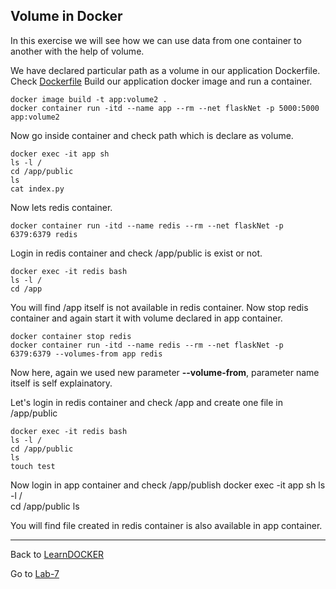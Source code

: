 ## Volume in Docker

In this exercise we will see how we can use data from one container to another with the help of volume.

We have declared particular path as a volume in our application Dockerfile. Check [Dockerfile](./Lab/Dockerfile)
Build our application docker image and run a container.

    docker image build -t app:volume2 .
    docker container run -itd --name app --rm --net flaskNet -p 5000:5000 app:volume2

Now go inside container and check path which is declare as volume.

    docker exec -it app sh
    ls -l /     
    cd /app/public
    ls      
    cat index.py

Now lets redis container.

    docker container run -itd --name redis --rm --net flaskNet -p 6379:6379 redis

Login in redis container and check /app/public is exist or not.

    docker exec -it redis bash
    ls -l / 
    cd /app

You will find /app itself is not available in redis container.
Now stop redis container and again start it with volume declared in app container.

    docker container stop redis
    docker container run -itd --name redis --rm --net flaskNet -p 6379:6379 --volumes-from app redis

Now here, again we used new parameter **--volume-from**, parameter name itself is self explainatory.

Let's login in redis container and check /app and create one file in /app/public

    docker exec -it redis bash
    ls -l /     
    cd /app/public
    ls
    touch test

Now login in app container and check /app/publish
    docker exec -it app sh
    ls -l /     
    cd /app/public
    ls      
    
You will find file created in redis container is also available in app container.

------

Back to [LearnDOCKER](../Readme.md)

Go to [Lab-7](../Lab-7/Readme.md)